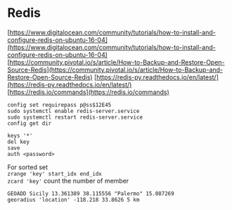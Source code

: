 # Redis

[https://www.digitalocean.com/community/tutorials/how-to-install-and-configure-redis-on-ubuntu-16-04](https://www.digitalocean.com/community/tutorials/how-to-install-and-configure-redis-on-ubuntu-16-04) [https://community.pivotal.io/s/article/How-to-Backup-and-Restore-Open-Source-Redis](https://community.pivotal.io/s/article/How-to-Backup-and-Restore-Open-Source-Redis) [https://redis-py.readthedocs.io/en/latest/](https://redis-py.readthedocs.io/en/latest/)  
[https://redis.io/commands](https://redis.io/commands)

`config set requirepass p@ss$12E45`  
`sudo systemctl enable redis-server.service`  
`sudo systemctl restart redis-server.service`  
`config get dir`

`keys '*'`  
`del key`  
`save`  
`auth <password>`

For sorted set  
`zrange 'key' start_idx end_idx`  
`zcard 'key'` count the number of member

`GEOADD Sicily 13.361389 38.115556 "Palermo" 15.087269`  
`georadius 'location' -118.218 33.8626 5 km`

